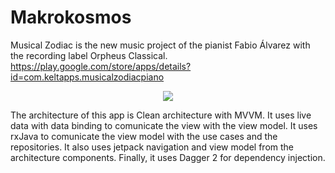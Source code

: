 # Makrokosmos
Musical Zodiac is the new music project of the pianist Fabio Álvarez with the recording label Orpheus Classical.
https://play.google.com/store/apps/details?id=com.keltapps.musicalzodiacpiano

<p align="center">
<img src="https://github.com/SergioApps/Makrokosmos/blob/master/app_gif.gif"/>
</p>

The architecture of this app is Clean architecture with MVVM. 
It uses live data with data binding to comunicate the view with the view model.
It uses rxJava to comunicate the view model with the use cases and the repositories.
It also uses jetpack navigation and view model from the architecture components.
Finally, it uses Dagger 2 for dependency injection.
